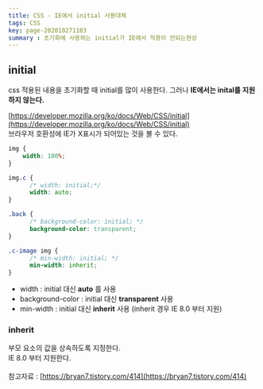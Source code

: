 ```yaml
---
title: CSS - IE에서 initial 사용대체
tags: CSS
key: page-202010271103
summary : 초기화에 사용하는 initial가 IE에서 적용이 안되는현상
---
```


## initial
css 적용된 내용을 초기화할 때 initial를 많이 사용한다. 그러나 <b>IE에서는 inital를 지원하지 않는다.</b><br/>

[https://developer.mozilla.org/ko/docs/Web/CSS/initial](https://developer.mozilla.org/ko/docs/Web/CSS/initial)
<br/>
브라우저 호환성에 IE가 X표시가 되어있는 것을 볼 수 있다.
<br/>
```css
img {
	width: 100%;
}

img.c {
      /* width: initial;*/
      width: auto;
}

.back {
      /* background-color: initial; */
      background-color: transparent;
}

.c-image img {
      /* min-width: initial; */
      min-width: inherit;
}
```
- width : initial 대신 <b>auto</b> 를 사용<br/>
- background-color : initial 대신 <b>transparent</b> 사용 <br/>
- min-width : initial 대신 <b>inherit</b> 사용 (inherit 경우 IE 8.0 부터 지원)  <br/>

### inherit

부모 요소의 값을 상속하도록 지정한다. <br/>
IE 8.0 부터 지원한다.
<br/>
<br/>
참고자료 : [https://bryan7.tistory.com/414](https://bryan7.tistory.com/414)
<br/><br/><br/><br/>
